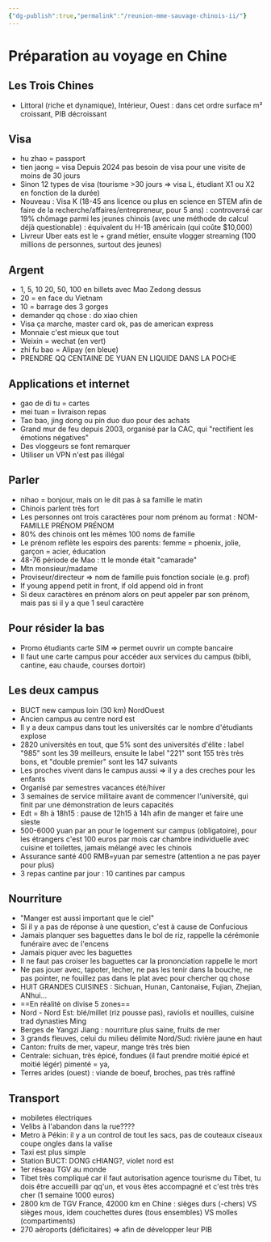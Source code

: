 ```yaml
---
{"dg-publish":true,"permalink":"/reunion-mme-sauvage-chinois-ii/"}
---
```


# Préparation au voyage en Chine
## Les Trois Chines
- Littoral (riche et dynamique), Intérieur, Ouest : dans cet ordre surface m² croissant, PIB décroissant

## Visa
- hu zhao = passport
- tien jaong = visa
Depuis 2024 pas besoin de visa pour une visite de moins de 30 jours
- Sinon 12 types de visa (tourisme >30 jours => visa L, étudiant X1 ou X2 en fonction de la durée)
- Nouveau : Visa K (18-45 ans licence ou plus en science en STEM afin de faire de la recherche/affaires/entrepreneur, pour 5 ans) : controversé car 19% chômage parmi les jeunes chinois (avec une méthode de calcul déjà questionable) : équivalent du H-1B américain (qui coûte $10,000)
- Livreur Uber eats est le + grand métier, ensuite vlogger streaming (100 millions de personnes, surtout des jeunes)

## Argent
- 1, 5, 10 20, 50, 100 en billets avec Mao Zedong dessus
- 20 = en face du Vietnam
- 10 =  barrage des 3 gorges
- demander qq chose : do xiao chien
- Visa ça marche, master card ok, pas de american express
- Monnaie c'est mieux que tout
- Weixin = wechat (en vert)
- zhi fu bao = Alipay (en bleue)
- PRENDRE QQ CENTAINE DE YUAN EN LIQUIDE DANS LA POCHE

## Applications et internet
- gao de di tu = cartes
- mei tuan = livraison repas
- Tao bao, jing dong ou pin duo duo pour des achats
- Grand mur de feu depuis 2003, organisé par la CAC, qui "rectifient les émotions négatives"
- Des vloggeurs se font remarquer 
- Utiliser un VPN n'est pas illégal

## Parler
- nihao = bonjour, mais on le dit pas à sa famille le matin
- Chinois parlent très fort
- Les personnes ont trois caractères pour nom prénom au format : NOM-FAMILLE PRÉNOM PRÉNOM
- 80% des chinois ont les mêmes 100 noms de famille
- Le prénom reflète les espoirs des parents: femme = phoenix, jolie, garçon = acier, éducation
- 48-76 période de Mao : tt le monde était "camarade"
- Mtn monsieur/madame
- Proviseur/directeur => nom de famille puis fonction sociale (e.g. prof)
- If young append petit in front, if old append old in front
- Si deux caractères en prénom alors on peut appeler par son prénom, mais pas si il y a que 1 seul caractère

## Pour résider la bas
- Promo étudiants carte SIM => permet ouvrir un compte bancaire
- Il faut une carte campus pour accéder aux services du campus (bibli, cantine, eau chaude, courses dortoir)

## Les deux campus
- BUCT new campus loin (30 km) NordOuest
- Ancien campus au centre nord est
- Il y a deux campus dans tout les universités car le nombre d'étudiants explose
- 2820 universités en tout, que 5% sont des universités d'élite : label "985" sont les 39 meilleurs, ensuite le label "221" sont 155 très très bons, et "double premier" sont les 147 suivants
- Les proches vivent dans le campus aussi => il y a des creches pour les enfants
- Organisé par semestres vacances été/hiver
- 3 semaines de service militaire avant de commencer l'université, qui finit par une démonstration de leurs capacités
- Edt = 8h à 18h15 : pause de 12h15 à 14h afin de manger et faire une sieste
- 500-6000 yuan par an pour le logement sur campus (obligatoire), pour les étrangers c'est 100 euros par mois car chambre individuelle avec cuisine et toilettes, jamais mélangé avec les chinois
- Assurance santé 400 RMB=yuan par semestre (attention a ne pas payer pour plus)
- 3 repas cantine par jour : 10 cantines par campus

## Nourriture
- "Manger est aussi important que le ciel"
- Si il y a pas de réponse à une question, c'est à cause de Confucious
- Jamais planquer ses baguettes dans le bol de riz, rappelle la cérémonie funéraire avec de l'encens
- Jamais piquer avec les baguettes
- Il ne faut pas croiser les baguettes car la prononciation rappelle le mort
- Ne pas jouer avec, tapoter, lecher, ne pas les tenir dans la bouche, ne pas pointer, ne fouillez pas dans le plat avec pour chercher qq chose
- HUIT GRANDES CUISINES : Sichuan, Hunan, Cantonaise, Fujian, Zhejian, ANhui...
- ==En réalité on divise 5 zones==
- Nord - Nord Est: blé/millet (riz pousse pas), raviolis et nouilles, cuisine trad dynasties Ming
- Berges de Yangzi Jiang : nourriture plus saine, fruits de mer
- 3 grands fleuves, celui du milieu délimite Nord/Sud: rivière jaune en haut
- Canton: fruits de mer, vapeur, mange très très bien
- Centrale: sichuan, très épicé, fondues (il faut prendre moitié épicé et moitié légér) pimenté = ya, 
- Terres arides (ouest) : viande de boeuf, broches, pas très raffiné

## Transport
- mobiletes électriques 
- Velibs à l'abandon dans la rue????
- Metro à Pékin: il y a un control de tout les sacs, pas de couteaux ciseaux coupe ongles dans la valise
- Taxi est plus simple
- Station BUCT: DONG cHIANG?, violet nord est
- 1er réseau TGV au monde
- Tibet très compliqué car il faut autorisation agence tourisme du Tibet, tu dois être accueilli par qq'un, et vous êtes accompagné et c'est très très cher (1 semaine 1000 euros)
- 2800 km de TGV France, 42000 km en Chine : sièges durs (-chers) VS sièges mous, idem couchettes dures (tous ensembles) VS molles (compartiments)
- 270 aéroports (déficitaires) => afin de développer leur PIB